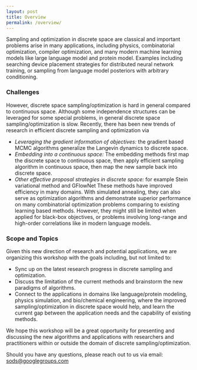 ```yaml
---
layout: post
title: Overview
permalink: /overview/
---
```


<!-- **Date and time:** May 7, time 8:45am-5:00pm PDT (see [schedule](https://simdl.github.io/schedule/)) <br>
The workshop will be held **virtually** at [https://iclr.cc/virtual/2021/workshop/2141](https://iclr.cc/virtual/2021/workshop/2141). The full recorded workshop will be open to general public some time later after the ICLR conference. If you would like to participate, you need to [register the ICLR ticket](https://iclr.cc/Conferences/2021) first. -->

Sampling and optimization in discrete space are classical and important problems arise in many applications, including physics, combinatorial optimization, compiler optimization, and many modern machine learning models like large language model and protein model. Examples including searching device placement strategies for distributed neural network training, or sampling from language model posteriors with arbitrary conditioning.

### Challenges
However, discrete space sampling/optimization is hard in general compared to continuous space. Although some independence structures can be leveraged for some special problems, in general discrete space sampling/optimization is slow. 
Recently, there has been new trends of research in efficient discrete sampling and optimization via
- *Leveraging the gradient information of objectives:* the gradient based MCMC algorithms generalize the Langevin dynamics to discrete space.
- *Embedding into a continuous space:* The embedding methods first map the discrete space to continuous space, then apply efficient sampling algorithm in continuous space, then map the new sample back into discrete space.
- *Other effective proposal strategies in discrete space:* for example Stein variational method and GFlowNet 
These methods have improved efficiency in many domains. With simulated annealing, they can also serve as optimization algorithms and demonstrate superior performance on many combinatorial optimization problems comparing to existing learning based methods. However, they might still be limited when applied for black-box objectives, or problems involving long-range and high-order correlations like in modern language models. 

### Scope and Topics
Given this new direction of research and potential applications, we are organizing this workshop with the goals including, but not limited to:
- Sync up on the latest research progress in discrete sampling and optimization.
- Discuss the limitation of the current methods and brainstorm the new paradigms of algorithms.
- Connect to the applications in domains like language/protein modeling, physics simulation, and bio/chemical engineering, where the improved sampling/optimization in discrete space would help, and learn the current gap between the application needs and the capability of existing methods.

We hope this workshop will be a great opportunity for presenting and discussing the new algorithms and applications with researchers and practitioners within or outside the domain of discrete sampling/optimization. 


Should you have any questions, please reach out to us via email:<br>
[sods@googlegroups.com
](mailto:sods@googlegroups.com)



<!-- ### Sponsorship
*NeurIPS 2022 GLFrontiers Workshop is generously sponsored by Google.*
<img src="https://github.com/glfrontiers/glfrontiers.github.io/blob/master/images/google.png?raw=true" alt="Google sponsorship" width="250" height="85"> -->
